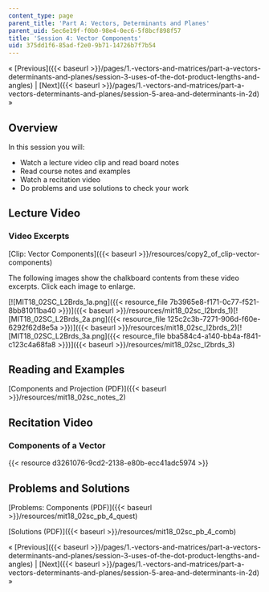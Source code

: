 ```yaml
---
content_type: page
parent_title: 'Part A: Vectors, Determinants and Planes'
parent_uid: 5ec6e19f-f0b0-98e4-0ec6-5f8bcf898f57
title: 'Session 4: Vector Components'
uid: 375dd1f6-85ad-f2e0-9b71-14726b7f7b54
---
```


« [Previous]({{< baseurl >}}/pages/1.-vectors-and-matrices/part-a-vectors-determinants-and-planes/session-3-uses-of-the-dot-product-lengths-and-angles) | [Next]({{< baseurl >}}/pages/1.-vectors-and-matrices/part-a-vectors-determinants-and-planes/session-5-area-and-determinants-in-2d) »

Overview
--------

In this session you will:

*   Watch a lecture video clip and read board notes
*   Read course notes and examples
*   Watch a recitation video
*   Do problems and use solutions to check your work

Lecture Video
-------------

### Video Excerpts

[Clip: Vector Components]({{< baseurl >}}/resources/copy2_of_clip-vector-components)

The following images show the chalkboard contents from these video excerpts. Click each image to enlarge.

[![MIT18_02SC_L2Brds_1a.png]({{< resource_file 7b3965e8-f171-0c77-f521-8bb81011ba40 >}})]({{< baseurl >}}/resources/mit18_02sc_l2brds_1)[![MIT18_02SC_L2Brds_2a.png]({{< resource_file 125c2c3b-7271-906d-f60e-6292f62d8e5a >}})]({{< baseurl >}}/resources/mit18_02sc_l2brds_2)[![MIT18_02SC_L2Brds_3a.png]({{< resource_file bba584c4-a140-bb4a-f841-c123c4a68fa8 >}})]({{< baseurl >}}/resources/mit18_02sc_l2brds_3)

Reading and Examples
--------------------

[Components and Projection (PDF)]({{< baseurl >}}/resources/mit18_02sc_notes_2)

Recitation Video
----------------

### Components of a Vector

{{< resource d3261076-9cd2-2138-e80b-ecc41adc5974 >}}

Problems and Solutions
----------------------

[Problems: Components (PDF)]({{< baseurl >}}/resources/mit18_02sc_pb_4_quest)

[Solutions (PDF)]({{< baseurl >}}/resources/mit18_02sc_pb_4_comb)

« [Previous]({{< baseurl >}}/pages/1.-vectors-and-matrices/part-a-vectors-determinants-and-planes/session-3-uses-of-the-dot-product-lengths-and-angles) | [Next]({{< baseurl >}}/pages/1.-vectors-and-matrices/part-a-vectors-determinants-and-planes/session-5-area-and-determinants-in-2d) »